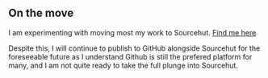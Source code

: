 ## On the move
I am experimenting with moving most my work to Sourcehut. [Find me here](https://git.sr.ht/~enumouse/)

Despite this, I will continue to publish to GitHub alongside Sourcehut for the foreseeable future as I understand Github is still the prefered platform for many, and I am not quite ready to take the full plunge into Sourcehut.

